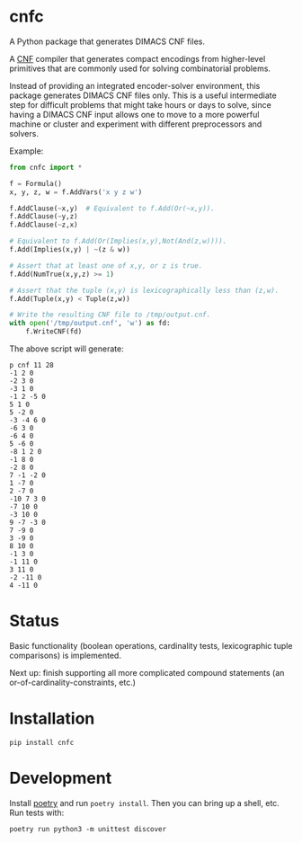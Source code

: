 # cnfc
A Python package that generates DIMACS CNF files.

A [CNF](https://en.wikipedia.org/wiki/Conjunctive_normal_form) compiler that generates
compact encodings from higher-level primitives that are commonly used for solving
combinatorial problems.

Instead of providing an integrated encoder-solver environment, this package generates
DIMACS CNF files only. This is a useful intermediate step for difficult problems that
might take hours or days to solve, since having a DIMACS CNF input allows one to
move to a more powerful machine or cluster and experiment with different preprocessors
and solvers.

Example:

```python
from cnfc import *

f = Formula()
x, y, z, w = f.AddVars('x y z w')

f.AddClause(~x,y)  # Equivalent to f.Add(Or(~x,y)).
f.AddClause(~y,z)
f.AddClause(~z,x)

# Equivalent to f.Add(Or(Implies(x,y),Not(And(z,w)))).
f.Add(Implies(x,y) | ~(z & w))

# Assert that at least one of x,y, or z is true.
f.Add(NumTrue(x,y,z) >= 1)

# Assert that the tuple (x,y) is lexicographically less than (z,w).
f.Add(Tuple(x,y) < Tuple(z,w))

# Write the resulting CNF file to /tmp/output.cnf.
with open('/tmp/output.cnf', 'w') as fd:
    f.WriteCNF(fd)
```

The above script will generate:

```
p cnf 11 28
-1 2 0
-2 3 0
-3 1 0
-1 2 -5 0
5 1 0
5 -2 0
-3 -4 6 0
-6 3 0
-6 4 0
5 -6 0
-8 1 2 0
-1 8 0
-2 8 0
7 -1 -2 0
1 -7 0
2 -7 0
-10 7 3 0
-7 10 0
-3 10 0
9 -7 -3 0
7 -9 0
3 -9 0
8 10 0
-1 3 0
-1 11 0
3 11 0
-2 -11 0
4 -11 0
```

Status
======

Basic functionality (boolean operations, cardinality tests, lexicographic tuple comparisons) is implemented.

Next up: finish supporting all more complicated compound statements (an or-of-cardinality-constraints, etc.)

Installation
============

```
pip install cnfc
```

Development
===========

Install [poetry](https://python-poetry.org/docs/#installation) and run `poetry install`. Then you can bring up a shell, etc. Run tests with:

```
poetry run python3 -m unittest discover
```
